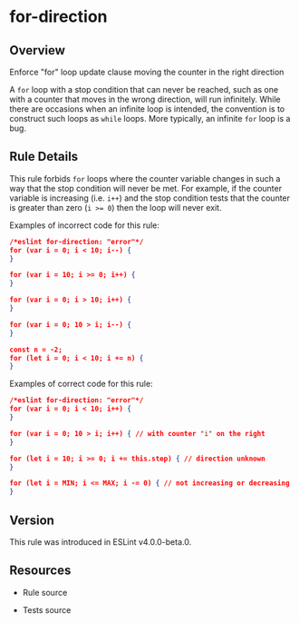 

# for-direction
## Overview

Enforce "for" loop update clause moving the counter in the right direction

A `for` loop with a stop condition that can never be reached, such as one with a counter that moves in the wrong direction, will run infinitely. While there are occasions when an infinite loop is intended, the convention is to construct such loops as `while` loops. More typically, an infinite `for` loop is a bug.

## Rule Details

This rule forbids `for` loops where the counter variable changes in such a way that the stop condition will never be met. For example, if the counter variable is increasing (i.e. `i++`) and the stop condition tests that the counter is greater than zero (`i >= 0`) then the loop will never exit.

Examples of incorrect code for this rule:


```json
/*eslint for-direction: "error"*/
for (var i = 0; i < 10; i--) {
}

for (var i = 10; i >= 0; i++) {
}

for (var i = 0; i > 10; i++) {
}

for (var i = 0; 10 > i; i--) {
}

const n = -2;
for (let i = 0; i < 10; i += n) {
}
```

Examples of correct code for this rule:


```json
/*eslint for-direction: "error"*/
for (var i = 0; i < 10; i++) {
}

for (var i = 0; 10 > i; i++) { // with counter "i" on the right
}

for (let i = 10; i >= 0; i += this.step) { // direction unknown
}

for (let i = MIN; i <= MAX; i -= 0) { // not increasing or decreasing
}
```


## Version

This rule was introduced in ESLint v4.0.0-beta.0.

## Resources


- Rule source 

- Tests source 

